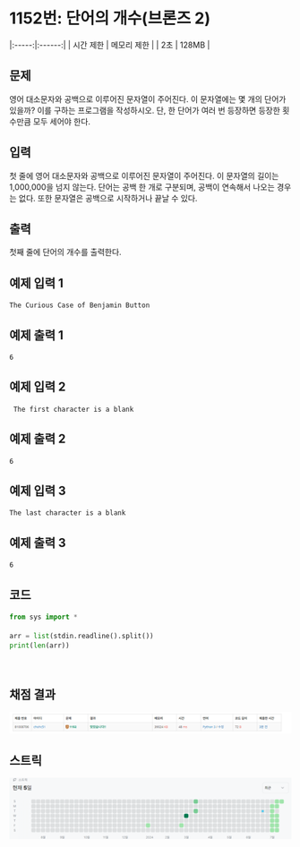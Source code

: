 # 1152번: 단어의 개수(브론즈 2)
|:-----:|:------:|
| 시간 제한 | 메모리 제한 |
|  2초   | 128MB  |

## 문제
영어 대소문자와 공백으로 이루어진 문자열이 주어진다. 이 문자열에는 몇 개의 단어가 있을까? 이를 구하는 프로그램을 작성하시오. 단, 한 단어가 여러 번 등장하면 등장한 횟수만큼 모두 세어야 한다.
## 입력
첫 줄에 영어 대소문자와 공백으로 이루어진 문자열이 주어진다. 이 문자열의 길이는 1,000,000을 넘지 않는다. 단어는 공백 한 개로 구분되며, 공백이 연속해서 나오는 경우는 없다. 또한 문자열은 공백으로 시작하거나 끝날 수 있다.

## 출력
첫째 줄에 단어의 개수를 출력한다.

## 예제 입력 1
```text
The Curious Case of Benjamin Button
```
## 예제 출력 1
```text
6
```

## 예제 입력 2
```text
 The first character is a blank
```
## 예제 출력 2
```text
6
```


## 예제 입력 3
```text
The last character is a blank 
```
## 예제 출력 3
```text
6
```


## 코드
```python
from sys import *

arr = list(stdin.readline().split())
print(len(arr))

        
```

## 채점 결과
![image](result.png)

## 스트릭
![image](streak.png)